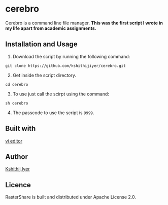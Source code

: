 # cerebro
Cerebro is a command line file manager. 
**This was the first script I wrote in my life apart from academic assignments.**

## Installation and Usage
1. Download the script by running the following command:
```
git clone https://github.com/kshithijiyer/cerebro.git
```
2. Get inside the script directory.
```
cd cerebro
```
3. To use just call the scirpt using the command:
```
sh cerebro
```
4. The passcode to use the script is ```9999```.

## Built with
[vi editor](http://www.vim.org/)

## Author
[Kshithij Iyer](https://www.linkedin.com/in/kshithij-iyer/)

## Licence 
RasterShare is built and distributed under Apache License 2.0.
